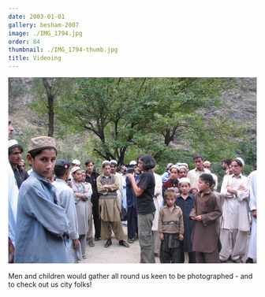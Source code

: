 ```yaml
---
date: 2003-01-01
gallery: besham-2007
image: ./IMG_1794.jpg
order: 84
thumbnail: ./IMG_1794-thumb.jpg
title: Videoing
---
```


![Videoing](./IMG_1794.jpg)

Men and children would gather all round us keen to be photographed - and to check out us city folks!